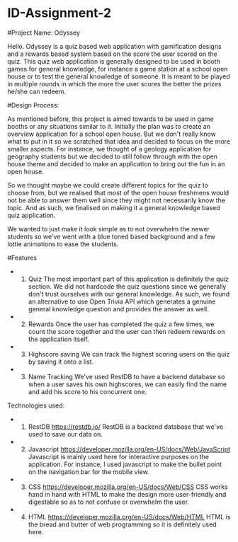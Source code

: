# ID-Assignment-2

#Project Name: Odyssey

Hello. Odyssey is a quiz based web application with gamification designs and a rewards based system based on the score the user scored on the quiz. This quiz web application is generally designed to be used in booth games for general knowledge, for instance a game station at a school open house or to test the general knowledge of someone. It is meant to be played in multiple rounds in which the more the user scores the better the prizes he/she can redeem. 

#Design Process:

As mentioned before, this project is aimed towards to be used in game booths or any situations similar to it. Initially the plan was to create an overview application for a school open house. But we don't really know what to put in it so we scratched that idea and decided to focus on the more smaller aspects. For instance, we thought of a geology application for geography students but we decided to still follow through with the open house theme and decided to make an application to bring out the fun in an open house.

So we thought maybe we could create different topics for the quiz to choose from, but we realised that most of the open house freshmens would not be able to answer them well since they might not necessarily know the topic. And as such, we finalised on making it a general knowledge based quiz application.

We wanted to just make it look simple as to not overwhelm the newer students so we've went with a blue toned based background and a few lottie animations to ease the students.

#Features

- 1. Quiz 
The most important part of this application is definitely the quiz section. We did not hardcode the quiz questions since we generally don't trust ourselves with our general knowledge. As such, we found an alternative to use Open Trivia API which generates a genuine general knowledge question and provides the answer as well.

- 2. Rewards
Once the user has completed the quiz a few times, we count the score together and the user can then redeem rewards on the application itself.

- 3. Highscore saving
We can track the highest scoring users on the quiz by saving it onto a list.

- 3. Name Tracking
We've used RestDB to have a backend database so when a user saves his own highscores, we can easily find the name and add his score to his concurrent one.

Technologies used:
- 1. RestDB
https://restdb.io/
RestDB is a backend database that we've used to save our data on.

- 2. Javascript
https://developer.mozilla.org/en-US/docs/Web/JavaScript
Javascript is mainly used here for interactive purposes on the application. For instance, I used javascript to make the bullet point on the navigation bar for the mobile view.

- 3. CSS
https://developer.mozilla.org/en-US/docs/Web/CSS
CSS works hand in hand with HTML to make the design more user-friendly and digestable so as to not confuse or overwhelm the user.

- 4. HTML
https://developer.mozilla.org/en-US/docs/Web/HTML
HTML is the bread and butter of web programming so it is definitely used here.
